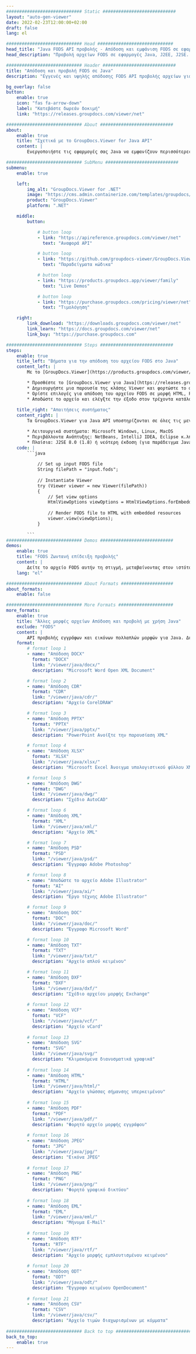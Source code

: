 ```yaml
---
############################# Static ############################
layout: "auto-gen-viewer"
date: 2022-02-23T12:00:00+02:00
draft: false
lang: el

############################# Head #############################
head_title: "Java FODS API προβολής - Απόδοση και εμφάνιση FODS σε εφαρμογές Java"
head_description: "Προβολή αρχείων FODS σε εφαρμογές Java, J2EE, J2SE. Υποστηρίζει την προβολή 170+ μορφών αρχείων εγγράφων και εικόνων σε λειτουργία HTML, PDF ή εικόνας με προηγμένες λειτουργίες για τη διαχείριση των επιλογών προβολής εγγράφων."

############################# Header ############################
title: "Απόδοση και προβολή FODS σε Java" 
description: "Εγγενές και υψηλής απόδοσης FODS API προβολής αρχείων για εφαρμογές που βασίζονται σε Java, J2EE και J2SE, που υποστηρίζει ένα ευρύ φάσμα πρόσθετων λειτουργιών για την προσαρμογή της εμφάνισης της μορφής εγγράφου εξόδου." 

bg_overlay: false
button:
    enable: true
    icon: "fas fa-arrow-down"
    label: "Κατεβάστε δωρεάν δοκιμή"
    link: "https://releases.groupdocs.com/viewer/net"

############################# About ############################
about:
    enable: true
    title: "Σχετικά με το GroupDocs.Viewer for Java API" 
    content: |
        Ενεργοποιήστε τις εφαρμογές σας Java να εμφανίζουν περισσότερες από 170 μορφές αρχείων σε λειτουργίες HTML, PDF ή εικόνας χρησιμοποιώντας το GroupDocs.Viewer για Java API χωρίς να έχει εγκατασταθεί κανένα πρόσθετο λογισμικό. όπως το Microsoft Office, το Apache Open Office, το Adobe Acrobat Reader κ.λπ. Οι προγραμματιστές μπορούν εύκολα να δουν όλες τις δημοφιλείς εικόνες και τύπους εγγράφων, όπως Microsoft Office, OpenDocument, HTML, PDF, Archive, Diagrams, Photoshop, AutoCAD και μορφές γλώσσας προγραμματισμού μέσα στις εφαρμογές Java με γρήγορη και ποιοτική απόδοση.

############################# SubMenu ############################
submenu:
    enable: true

    left:
        img_alt: "GroupDocs.Viewer for .NET"
        image: "https://cms.admin.containerize.com/templates/groupdocs/images/product-logos/90x90-noborder/groupdocs-viewer-net.png"
        product: "GroupDocs.Viewer"
        platform: ".NET"

    middle:
        button:

            # button loop
            - link: "https://apireference.groupdocs.com/viewer/net"
              text: "Αναφορά API"

            # button loop
            - link: "https://github.com/groupdocs-viewer/GroupDocs.Viewer-for-.NET"
              text: "Παραδείγματα κώδικα"

            # button loop
            - link: "https://products.groupdocs.app/viewer/family"
              text: "Live Demos"

            # button loop
            - link: "https://purchase.groupdocs.com/pricing/viewer/net"
              text: "Τιμολόγηση"

    right:
        link_download: "https://downloads.groupdocs.com/viewer/net"
        link_learn: "https://docs.groupdocs.com/viewer/net"
        link_buy: "https://purchase.groupdocs.com"

############################# Steps ############################
steps:
    enable: true
    title_left: "Βήματα για την απόδοση του αρχείου FODS στο Java" 
    content_left: |
        Με το [GroupDocs.Viewer](https://products.groupdocs.com/viewer/java/) μπορείτε να αποδώσετε το FODS σε HTML, JPEG, PNG ή PDF σε λίγα βήματα.

        * Προσθέστε το [GroupDocs.Viewer για Java](https://releases.groupdocs.com/viewer/java/) ως εξάρτηση στο έργο σας. 
        * Δημιουργήστε μια παρουσία της κλάσης Viewer και φορτώστε το αρχείο FODS με πλήρη διαδρομή. 
        * Ορίστε επιλογές για απόδοση του αρχείου FODS σε μορφή HTML, PNG, JPEG ή PDF. 
        * Αποδώστε το αρχείο και ελέγξτε την έξοδο στον τρέχοντα κατάλογο. 
        
    title_right: "Απαιτήσεις συστήματος" 
    content_right: |
        Τα GroupDocs.Viewer για Java API υποστηρίζονται σε όλες τις μεγάλες πλατφόρμες και λειτουργικά συστήματα. Πριν εκτελέσετε τον παρακάτω κώδικα, βεβαιωθείτε ότι έχετε εγκαταστήσει τις ακόλουθες προϋποθέσεις στο σύστημά σας.

        * Λειτουργικά συστήματα: Microsoft Windows, Linux, MacOS 
        * Περιβάλλοντα Ανάπτυξης: NetBeans, IntelliJ IDEA, Eclipse κ.λπ. 
        * Πλαίσια: J2SE 8.0 (1.8) ή νεότερη έκδοση (για παράδειγμα Java 17) 
    code: |
        ```java
                        
            // Set up input FODS file
            String filePath = "input.fods";
        
            // Instantiate Viewer
            try (Viewer viewer = new Viewer(filePath))
            {
            	// Set view options 
            	HtmlViewOptions viewOptions = HtmlViewOptions.forEmbeddedResources();
                    
            	// Render FODS file to HTML with embedded resources
            	viewer.view(viewOptions);
            }
             
        ```
############################# Demos ############################
demos:
    enable: true
    title: "FODS Ζωντανή επίδειξη προβολής"
    content: |
        Δείτε το αρχείο FODS αυτήν τη στιγμή, μεταβαίνοντας στον ιστότοπο [GroupDocs.Viewer Online Apps](https://products.groupdocs.app/viewer/fods).
    lang: "el"

############################# About Formats ####################
about_formats:
    enable: false

############################# More Formats #####################
more_formats:
    enable: true
    title: "Άλλες μορφές αρχείων Απόδοση και προβολή με χρήση Java"
    exclude: "FODS"
    content: |
        API προβολής εγγράφων και εικόνων πολλαπλών μορφών για Java. Δείτε μερικές από τις δημοφιλείς μορφές αρχείων παρακάτω χωρίς κανένα εξωτερικό πρόγραμμα προβολής.
    format: 
        # format loop 1
        - name: "Απόδοση DOCX"
          format: "DOCX"
          link: "/viewer/java/docx/"
          description: "Microsoft Word Open XML Document" 

        # format loop 2
        - name: "Απόδοση CDR" 
          format: "CDR"
          link: "/viewer/java/cdr/"
          description: "Αρχείο CorelDRAW" 

        # format loop 3
        - name: "Απόδοση PPTX"
          format: "PPTX"
          link: "/viewer/java/pptx/"
          description: "PowerPoint Ανοίξτε την παρουσίαση XML" 

        # format loop 4
        - name: "Απόδοση XLSX"
          format: "XLSX"
          link: "/viewer/java/xlsx/"
          description: "Microsoft Excel Άνοιγμα υπολογιστικού φύλλου XML" 

        # format loop 5
        - name: "Απόδοση DWG"
          format: "DWG"
          link: "/viewer/java/dwg/"
          description: "Σχέδιο AutoCAD"

        # format loop 6
        - name: "Απόδοση XML"
          format: "XML"
          link: "/viewer/java/xml/"
          description: "Αρχείο XML"

        # format loop 7
        - name: "Απόδοση PSD"
          format: "PSD"
          link: "/viewer/java/psd/"
          description: "Έγγραφο Adobe Photoshop"

        # format loop 8
        - name: "Αποδώστε το αρχείο Adobe Illustrator"
          format: "AI"
          link: "/viewer/java/ai/"
          description: "Έργο τέχνης Adobe Illustrator"

        # format loop 9
        - name: "Απόδοση DOC"
          format: "DOC"
          link: "/viewer/java/doc/"
          description: "Έγγραφο Microsoft Word" 

        # format loop 10
        - name: "Απόδοση TXT" 
          format: "TXT"
          link: "/viewer/java/txt/"
          description: "Αρχείο απλού κειμένου" 

        # format loop 11
        - name: "Απόδοση DXF" 
          format: "DXF"
          link: "/viewer/java/dxf/"
          description: "Σχέδιο αρχείου μορφής Exchange"  
          
        # format loop 12
        - name: "Απόδοση VCF"
          format: "VCF"
          link: "/viewer/java/vcf/"
          description: "Αρχείο vCard"  
              
        # format loop 13
        - name: "Απόδοση SVG"
          format: "SVG"
          link: "/viewer/java/svg/"
          description: "Κλιμακόμενα διανυσματικά γραφικά" 
          
        # format loop 14
        - name: "Απόδοση HTML"
          format: "HTML"
          link: "/viewer/java/html/"
          description: "Αρχείο γλώσσας σήμανσης υπερκειμένου" 
          
        # format loop 15
        - name: "Απόδοση PDF"
          format: "PDF"
          link: "/viewer/java/pdf/"
          description: "Φορητό αρχείο μορφής εγγράφου"
          
        # format loop 16
        - name: "Απόδοση JPEG"
          format: "JPG"
          link: "/viewer/java/jpg/"
          description: "Εικόνα JPEG"
          
        # format loop 17
        - name: "Απόδοση PNG"
          format: "PNG"
          link: "/viewer/java/png/"
          description: "Φορητό γραφικό δικτύου" 
          
        # format loop 18
        - name: "Απόδοση EML"
          format: "EML"
          link: "/viewer/java/eml/"
          description: "Μήνυμα E-Mail" 
          
        # format loop 19
        - name: "Απόδοση RTF"
          format: "RTF"
          link: "/viewer/java/rtf/"
          description: "Αρχείο μορφής εμπλουτισμένου κειμένου" 
          
        # format loop 20
        - name: "Απόδοση ODT"
          format: "ODT"
          link: "/viewer/java/odt/"
          description: "Έγγραφο κειμένου OpenDocument" 
          
        # format loop 21
        - name: "Απόδοση CSV"
          format: "CSV"
          link: "/viewer/java/csv/"
          description: "Αρχείο τιμών διαχωρισμένων με κόμματα" 
          
############################# Back to top ###############################
back_to_top:
    enable: true
---
```

